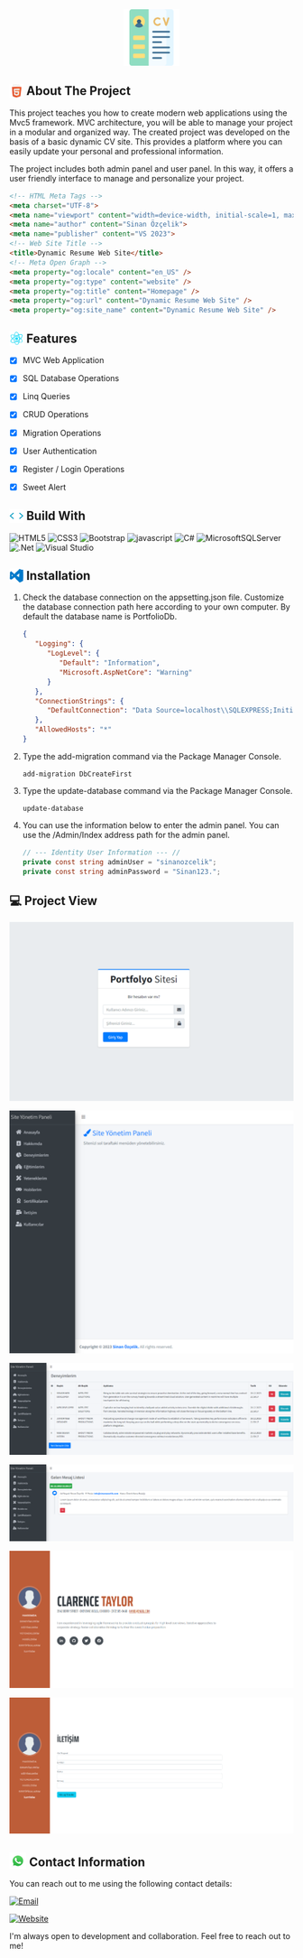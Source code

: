 <div align="center">
  <img src="img/icon.png" alt="Dynamic Resume Web Site" width="100" height="100">
</div>

## <img src="img/html.gif" width="25" style="margin-bottom: -5px;"> About The Project

This project teaches you how to create modern web applications using the Mvc5 framework. MVC architecture, you will be able to manage your project in a modular and organized way. The created project was developed on the basis of a basic dynamic CV site. This provides a platform where you can easily update your personal and professional information.

The project includes both admin panel and user panel. In this way, it offers a user friendly interface to manage and personalize your project.

```html
<!-- HTML Meta Tags -->
<meta charset="UTF-8">
<meta name="viewport" content="width=device-width, initial-scale=1, maximum-scale=1">
<meta name="author" content="Sinan Özçelik">
<meta name="publisher" content="VS 2023">
<!-- Web Site Title -->
<title>Dynamic Resume Web Site</title>
<!-- Meta Open Graph -->
<meta property="og:locale" content="en_US" />
<meta property="og:type" content="website" />
<meta property="og:title" content="Homepage" />
<meta property="og:url" content="Dynamic Resume Web Site" />
<meta property="og:site_name" content="Dynamic Resume Web Site" />
```

## <img src="img/genius.gif" width ="25" style="margin-bottom: -5px;"> Features

- [x] MVC Web Application
- [x] SQL Database Operations
- [x] Linq Queries
- [x] CRUD Operations
- [x] Migration Operations
- [x] User Authentication
- [x] Register / Login Operations
- [x] Sweet Alert


## <img src="img/code.webp" width ="25" style="margin-bottom: -5px;"> Build With

![HTML5](https://img.shields.io/badge/html5-%23E34F26.svg?style=for-the-badge&logo=html5&logoColor=white)
![CSS3](https://img.shields.io/badge/css3-%231572B6.svg?style=for-the-badge&logo=css3&logoColor=white)
![Bootstrap](https://img.shields.io/badge/bootstrap-%238511FA.svg?style=for-the-badge&logo=bootstrap&logoColor=white)
![javascript](https://img.shields.io/badge/javascript%20-%23323330.svg?&style=for-the-badge&logo=javascript&logoColor=%23F7DF1E)
![C#](https://img.shields.io/badge/c%23-%23239120.svg?style=for-the-badge&logo=c-sharp&logoColor=white)
![MicrosoftSQLServer](https://img.shields.io/badge/Microsoft%20SQL%20Sever-CC2927?style=for-the-badge&logo=microsoft%20sql%20server&logoColor=white)
![.Net](https://img.shields.io/badge/.NET-5C2D91?style=for-the-badge&logo=.net&logoColor=white)
![Visual Studio](https://img.shields.io/badge/Visual%20Studio-5C2D91.svg?style=for-the-badge&logo=visual-studio&logoColor=white)

## <img src="img/visual-studio.gif" width ="25" style="margin-bottom: -5px;"> Installation

1. Check the database connection on the appsetting.json file. Customize the database connection path here according to your own computer. By default the database name is PortfolioDb.

   ```json
   {
      "Logging": {
         "LogLevel": {
            "Default": "Information",
            "Microsoft.AspNetCore": "Warning"
         }
      },
      "ConnectionStrings": {
         "DefaultConnection": "Data Source=localhost\\SQLEXPRESS;Initial Catalog=PortfolioDb;Integrated Security=True; TrustServerCertificate=True"
      },
      "AllowedHosts": "*"
   }
   ```
2. Type the add-migration command via the Package Manager Console.
   
   ```
   add-migration DbCreateFirst
   ```

3. Type the update-database command via the Package Manager Console.
   
   ```
   update-database
   ```
4. You can use the information below to enter the admin panel. You can use the /Admin/Index address path for the admin panel.
   ```c#
   // --- Identity User Information --- //
   private const string adminUser = "sinanozcelik";
   private const string adminPassword = "Sinan123.";
   ```

## 💻 Project View

![Dynamic Resume Web Site](img/1.png)

![Dynamic Resume Web Site](img/2.png)

![Dynamic Resume Web Site](img/3.png)

![Dynamic Resume Web Site](img/4.png)

![Dynamic Resume Web Site](img/5.png)

![Dynamic Resume Web Site](img/6.png)

## <img src="img/whatsapp.gif" width="30" style="margin-bottom: -5px;"> Contact Information

You can reach out to me using the following contact details:

[![Email](https://img.shields.io/badge/Email-info%40sinanozcelik.com-brightgreen)](mailto:info@sinanozcelik.com)

[![Website](https://img.shields.io/badge/Website-sinanozcelik.com-blue)](https://sinanozcelik.com)

I'm always open to development and collaboration. Feel free to reach out to me!